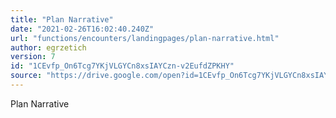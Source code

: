 ```yaml
---
title: "Plan Narrative"
date: "2021-02-26T16:02:40.240Z"
url: "functions/encounters/landingpages/plan-narrative.html"
author: egrzetich
version: 7
id: "1CEvfp_On6Tcg7YKjVLGYCn8xsIAYCzn-v2EufdZPKHY"
source: "https://drive.google.com/open?id=1CEvfp_On6Tcg7YKjVLGYCn8xsIAYCzn-v2EufdZPKHY"
---
```

Plan Narrative

